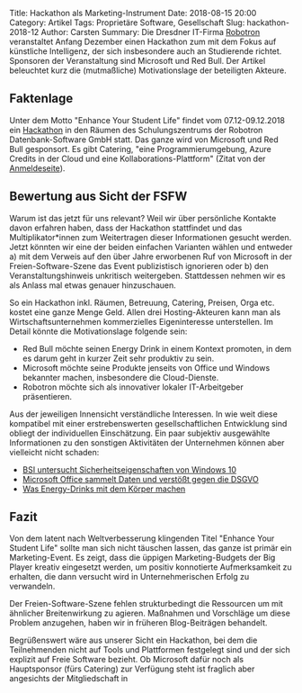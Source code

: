 Title: Hackathon als Marketing-Instrument
Date: 2018-08-15 20:00
Category: Artikel
Tags: Proprietäre Software, Gesellschaft
Slug: hackathon-2018-12
Author: Carsten
Summary: Die Dresdner IT-Firma [Robotron](https://www.robotron.de/) veranstaltet Anfang Dezember einen Hackathon zum mit dem Fokus auf künstliche Intelligenz, der sich insbesondere auch an Studierende richtet. Sponsoren der Veranstaltung sind Microsoft und Red Bull. Der Artikel beleuchtet kurz die (mutmaßliche) Motivationslage der beteiligten Akteure.


## Faktenlage
Unter dem Motto "Enhance Your Student Life" findet vom 07.12-09.12.2018 ein [Hackathon](https://de.wikipedia.org/wiki/Hackathon) in den Räumen des Schulungszentrums der Robotron Datenbank-Software GmbH statt. Das ganze wird von Microsoft und Red Bull gesponsort. Es gibt Catering,  "eine Programmierumgebung, Azure Credits in der Cloud und eine Kollaborations-Plattform" (Zitat von der [Anmeldeseite](http://aka.ms/msfthackathon-dresden)).

## Bewertung aus Sicht der FSFW
Warum ist das jetzt für uns relevant? Weil wir über persönliche Kontakte davon erfahren haben, dass der Hackathon stattfindet und das Multiplikator*innen zum Weitertragen dieser Informationen gesucht werden. Jetzt könnten wir eine der beiden einfachen Varianten wählen und entweder a) mit dem Verweis auf den über Jahre erworbenen Ruf von Microsoft in der Freien-Software-Szene das Event publizistisch ignorieren oder b) den Veranstaltungshinweis unkritisch weitergeben.
Stattdessen nehmen wir es als Anlass mal etwas genauer hinzuschauen.

So ein Hackathon inkl. Räumen, Betreuung, Catering, Preisen, Orga etc. kostet eine ganze Menge Geld. Allen drei Hosting-Akteuren kann man als Wirtschaftsunternehmen kommerzielles Eigeninteresse unterstellen. Im Detail könnte die Motivationslage folgende sein:

- Red Bull möchte seinen Energy Drink in einem Kontext promoten, in dem es darum geht in kurzer Zeit sehr produktiv zu sein.
- Microsoft möchte seine Produkte jenseits von Office und Windows bekannter machen, insbesondere die Cloud-Dienste.
- Robotron möchte sich als innovativer lokaler IT-Arbeitgeber präsentieren.

Aus der jeweiligen Innensicht verständliche Interessen. In wie weit diese kompatibel mit einer erstrebenswerten gesellschaftlichen Entwicklung sind obliegt der individuellen Einschätzung. Ein paar subjektiv ausgewählte Informationen zu den sonstigen Aktivitäten der Unternehmen können aber vielleicht nicht schaden:

- [BSI untersucht Sicherheitseigenschaften von Windows 10](https://www.heise.de/newsticker/meldung/BSI-untersucht-Sicherheitseigenschaften-von-Windows-10-4227139.html)
- [Microsoft Office sammelt Daten und verstößt gegen die DSGVO](https://www.heise.de/newsticker/meldung/Untersuchung-Microsoft-Office-sammelt-Daten-und-verstoesst-gegen-die-DSGVO-4224823.html)
- [Was Energy-Drinks mit dem Körper machen](https://www.welt.de/gesundheit/article145259849/Das-macht-eine-Dose-Red-Bull-mit-Ihrem-Koerper.html)

## Fazit
Von dem latent nach Weltverbesserung klingenden Titel "Enhance Your Student Life" sollte man sich nicht täuschen lassen, das ganze ist primär ein Marketing-Event.
Es zeigt, dass die üppigen Marketing-Budgets der Big Player kreativ eingesetzt werden, um positiv konnotierte Aufmerksamkeit zu erhalten, die dann versucht wird in Unternehmerischen Erfolg zu verwandeln.

Der Freien-Software-Szene fehlen strukturbedingt die Ressourcen um mit ähnlicher Breitenwirkung zu agieren. Maßnahmen und Vorschläge um diese Problem anzugehen, haben wir in früheren Blog-Beiträgen behandelt.

Begrüßenswert wäre aus unserer Sicht ein Hackathon, bei dem die Teilnehmenden nicht auf Tools und Plattformen festgelegt sind und der sich explizit auf Freie Software bezieht. Ob Microsoft dafür noch als Hauptsponsor (fürs Catering) zur Verfügung steht ist fraglich aber angesichts der Mitgliedschaft in 


